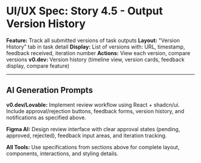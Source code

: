 # UI/UX Spec: Story 4.5 - Output Version History
**Feature:** Track all submitted versions of task outputs
**Layout:** "Version History" tab in task detail
**Display:** List of versions with: URL, timestamp, feedback received, iteration number
**Actions:** View each version, compare versions
**v0.dev:** Version history (timeline view, version cards, feedback display, compare feature)


---

## AI Generation Prompts

**v0.dev/Lovable:** Implement review workflow using React + shadcn/ui. Include approval/rejection buttons, feedback forms, version history, and notifications as specified above.

**Figma AI:** Design review interface with clear approval states (pending, approved, rejected), feedback input areas, and iteration tracking.

**All Tools:** Use specifications from sections above for complete layout, components, interactions, and styling details.

